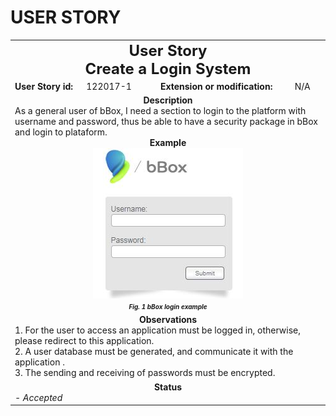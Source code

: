   # USER STORY

<table>
  <tbody>
    <tr>
      <td colspan="4">
        <center><strong><font size=5> User Story </br>
        Create a Login System </font></strong></center></td>
    </tr>
    <tr>
      <td><strong>User Story id:</strong></td>
      <td>122017-1</td>
      <td><strong>Extension or modification:</strong></td>
      <td>N/A</td>
    </tr>
    <tr>
      <td colspan="4">
        <center><strong>Description</strong></center>
        As a general user of bBox, I need a section to login to the platform with username and password, thus be able to have a security package in bBox and login to plataform. </br>
        <center><strong>Example</strong></center>
        <center><img src=img/login_example.JPG></center>
        <center><strong><font size = 1><i>Fig. 1 bBox login example<i></font></strong></center>
      </td>
    </tr>
    <tr>
      <td colspan="4">
        <center><strong>Observations</strong></center>
        1. For the user to access an application must be logged in, otherwise, please redirect to this application. </br>
        2. A user database must be generated, and communicate it with the application .</br>
        3. The sending and receiving of passwords must be encrypted.
      </td>
    </tr>
    <tr>
      <td colspan="4">
        <center><strong>Status</strong></center>
        <i> - Accepted</i>
      </td>
    </tr>
  </tbody>
</table>
